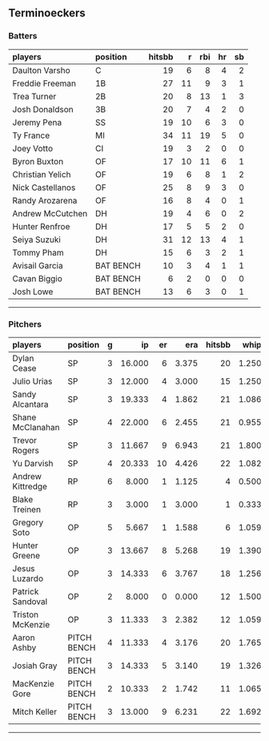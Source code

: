## Terminoeckers

### Batters

 
|players          |position  | hitsbb|  r| rbi| hr| sb| 
|:----------------|:---------|------:|--:|---:|--:|--:| 
|Daulton Varsho   |C         |     19|  6|   8|  4|  2| 
|Freddie Freeman  |1B        |     27| 11|   9|  3|  1| 
|Trea Turner      |2B        |     20|  8|  13|  1|  3| 
|Josh Donaldson   |3B        |     20|  7|   4|  2|  0| 
|Jeremy Pena      |SS        |     19| 10|   6|  3|  0| 
|Ty France        |MI        |     34| 11|  19|  5|  0| 
|Joey Votto       |CI        |     19|  3|   2|  0|  0| 
|Byron Buxton     |OF        |     17| 10|  11|  6|  1| 
|Christian Yelich |OF        |     19|  6|   8|  1|  2| 
|Nick Castellanos |OF        |     25|  8|   9|  3|  0| 
|Randy Arozarena  |OF        |     16|  8|   4|  0|  1| 
|Andrew McCutchen |DH        |     19|  4|   6|  0|  2| 
|Hunter Renfroe   |DH        |     17|  5|   5|  2|  0| 
|Seiya Suzuki     |DH        |     31| 12|  13|  4|  1| 
|Tommy Pham       |DH        |     15|  6|   3|  2|  1| 
|Avisail Garcia   |BAT BENCH |     10|  3|   4|  1|  1| 
|Cavan Biggio     |BAT BENCH |      6|  2|   0|  0|  0| 
|Josh Lowe        |BAT BENCH |     13|  6|   3|  0|  1| 

* * *

### Pitchers

 
|players          |position    |  g|     ip| er|   era| hitsbb|  whip| so|  w| sv| 
|:----------------|:-----------|--:|------:|--:|-----:|------:|-----:|--:|--:|--:| 
|Dylan Cease      |SP          |  3| 16.000|  6| 3.375|     20| 1.250| 19|  2|  0| 
|Julio Urias      |SP          |  3| 12.000|  4| 3.000|     15| 1.250| 11|  1|  0| 
|Sandy Alcantara  |SP          |  3| 19.333|  4| 1.862|     21| 1.086| 15|  1|  0| 
|Shane McClanahan |SP          |  4| 22.000|  6| 2.455|     21| 0.955| 31|  1|  0| 
|Trevor Rogers    |SP          |  3| 11.667|  9| 6.943|     21| 1.800| 10|  0|  0| 
|Yu Darvish       |SP          |  4| 20.333| 10| 4.426|     22| 1.082| 20|  1|  0| 
|Andrew Kittredge |RP          |  6|  8.000|  1| 1.125|      4| 0.500|  8|  1|  2| 
|Blake Treinen    |RP          |  3|  3.000|  1| 3.000|      1| 0.333|  5|  1|  0| 
|Gregory Soto     |OP          |  5|  5.667|  1| 1.588|      6| 1.059|  3|  1|  3| 
|Hunter Greene    |OP          |  3| 13.667|  8| 5.268|     19| 1.390| 16|  1|  0| 
|Jesus Luzardo    |OP          |  3| 14.333|  6| 3.767|     18| 1.256| 23|  1|  0| 
|Patrick Sandoval |OP          |  2|  8.000|  0| 0.000|     12| 1.500| 11|  0|  0| 
|Triston McKenzie |OP          |  3| 11.333|  3| 2.382|     12| 1.059| 11|  0|  0| 
|Aaron Ashby      |PITCH BENCH |  4| 11.333|  4| 3.176|     20| 1.765| 13|  0|  0| 
|Josiah Gray      |PITCH BENCH |  3| 14.333|  5| 3.140|     19| 1.326| 18|  2|  0| 
|MacKenzie Gore   |PITCH BENCH |  2| 10.333|  2| 1.742|     11| 1.065| 10|  1|  0| 
|Mitch Keller     |PITCH BENCH |  3| 13.000|  9| 6.231|     22| 1.692| 15|  0|  0| 


* * *


